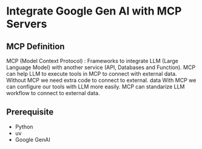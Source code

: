 # Integrate Google Gen AI with MCP Servers

## MCP Definition

MCP (Model Context Protocol) : Frameworks to integrate LLM (Large Language Model) with another service (API, Databases and Function). MCP can help LLM to execute tools in MCP to connect with external data. Without MCP we need extra code to connect to external. data With MCP we can configure our tools with LLM more easily. MCP can standarize LLM workflow to connect to external data.


## Prerequisite

- Python
- uv
- Google GenAI 






